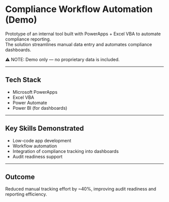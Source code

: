 # Compliance Workflow Automation (Demo)

Prototype of an internal tool built with PowerApps + Excel VBA to automate compliance reporting.  
The solution streamlines manual data entry and automates compliance dashboards.  

⚠️ NOTE: Demo only — no proprietary data is included.  

---

## Tech Stack
- Microsoft PowerApps  
- Excel VBA  
- Power Automate  
- Power BI (for dashboards)  

---

## Key Skills Demonstrated
- Low-code app development  
- Workflow automation  
- Integration of compliance tracking into dashboards  
- Audit readiness support  

---

## Outcome
Reduced manual tracking effort by ~40%, improving audit readiness and reporting efficiency.  
